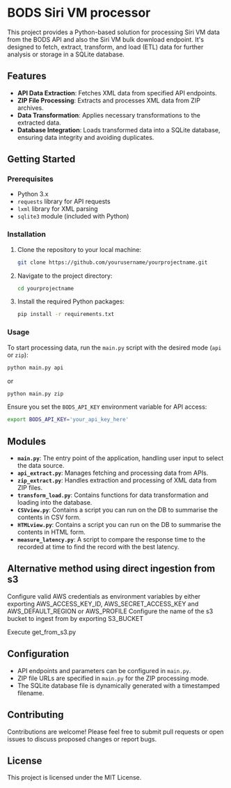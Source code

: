 # BODS Siri VM processor

This project provides a Python-based solution for processing Siri VM data from the BODS API and also the Siri VM bulk download endpoint. It's designed to fetch, extract, transform, and load (ETL) data for further analysis or storage in a SQLite database.

## Features

- **API Data Extraction**: Fetches XML data from specified API endpoints.
- **ZIP File Processing**: Extracts and processes XML data from ZIP archives.
- **Data Transformation**: Applies necessary transformations to the extracted data.
- **Database Integration**: Loads transformed data into a SQLite database, ensuring data integrity and avoiding duplicates.

## Getting Started

### Prerequisites

- Python 3.x
- `requests` library for API requests
- `lxml` library for XML parsing
- `sqlite3` module (included with Python)

### Installation

1. Clone the repository to your local machine:

   ```bash
   git clone https://github.com/yourusername/yourprojectname.git
   ```

2. Navigate to the project directory:

   ```bash
   cd yourprojectname
   ```

3. Install the required Python packages:

   ```bash
   pip install -r requirements.txt
   ```

### Usage

To start processing data, run the `main.py` script with the desired mode (`api` or `zip`):

```bash
python main.py api
```

or

```bash
python main.py zip
```

Ensure you set the `BODS_API_KEY` environment variable for API access:

```bash
export BODS_API_KEY='your_api_key_here'
```

## Modules

- **`main.py`**: The entry point of the application, handling user input to select the data source.
- **`api_extract.py`**: Manages fetching and processing data from APIs.
- **`zip_extract.py`**: Handles extraction and processing of XML data from ZIP files.
- **`transform_load.py`**: Contains functions for data transformation and loading into the database.
- **`CSVview.py`**: Contains a script you can run on the DB to summarise the contents in CSV form.
- **`HTMLview.py`**: Contains a script you can run on the DB to summarise the contents in HTML form.
- **`measure_latency.py`**: A script to compare the response time to the recorded at time to find the record with the best latency.

## Alternative method using direct ingestion from s3

Configure valid AWS credentials as environment variables by either exporting AWS_ACCESS_KEY_ID, AWS_SECRET_ACCESS_KEY and AWS_DEFAULT_REGION or AWS_PROFILE
Configure the name of the s3 bucket to ingest from by exporting S3_BUCKET

Execute get_from_s3.py


## Configuration

- API endpoints and parameters can be configured in `main.py`.
- ZIP file URLs are specified in `main.py` for the ZIP processing mode.
- The SQLite database file is dynamically generated with a timestamped filename.

## Contributing

Contributions are welcome! Please feel free to submit pull requests or open issues to discuss proposed changes or report bugs.

## License

This project is licensed under the MIT License.



